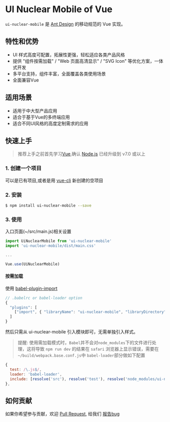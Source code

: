 # UI Nuclear Mobile of Vue

`ui-nuclear-mobile` 是 [Ant Design](http://ant.design/) 的移动规范的 Vue 实现。

## 特性和优势

- UI 样式高度可配置，拓展性更强，轻松适应各类产品风格
- 提供 "组件按需加载" / "Web 页面高清显示" / "SVG Icon" 等优化方案，一体式开发
- 多平台支持，组件丰富，全面覆盖各类使用场景
- 全面兼容Vue

## 适用场景

- 适用于中大型产品应用
- 适合于基于Vue的多终端应用
- 适合不同UI风格的高度定制需求的应用

## 快速上手
> 推荐上手之前首先学习[Vue](https://cn.vuejs.org/v2/guide/),确认 [Node.js](https://nodejs.org/en/) 已经升级到 v7.0 或以上

### 1. 创建一个项目

可以是已有项目,或者是用 [vue-cli](https://github.com/vuejs/vue-cli) 新创建的空项目

### 2. 安装

```bash
$ npm install ui-nuclear-mobile --save
```

### 3. 使用

入口页面(~/src/main.js)相关设置

```javascript
import UiNuclearMobile from 'ui-nuclear-mobile'
import 'ui-nuclear-mobile/dist/main.css'

...

Vue.use(UiNuclearMobile)
```

#### 按需加载

使用 [babel-plugin-import](https://github.com/ant-design/babel-plugin-import)

```javascript
// .babelrc or babel-loader option
{
  "plugins": [
    ["import", { "libraryName": "ui-nuclear-mobile", "libraryDirectory": "es", "style": "css" }] // `style: true` 会加载 less 文件
  ]
}
```

然后只需从 ui-nuclear-mobile 引入模块即可，无需单独引入样式。

> 提醒: 使用需加载模式时，`Babel`并不会对`node_modules`下的文件进行处理，这将导致 `npm run dev` 的结果在 `safari` 浏览器上显示错误，需要在 `~/build/webpack.base.conf.js`中 `babel-loader`部分做如下配置

```javascript
{
  test: /\.js$/,
  loader: 'babel-loader',
  include: [resolve('src'), resolve('test'), resolve('node_modules/ui-nuclear-mobile/src')]
},
```

## 如何贡献

如果你希望参与贡献，欢迎 [Pull Request](https://github.com/ladybirdDEV/ui-nuclear-mobile/pulls), 给我们 [报告bug](https://github.com/ladybirdDEV/ui-nuclear-mobile/issues)
